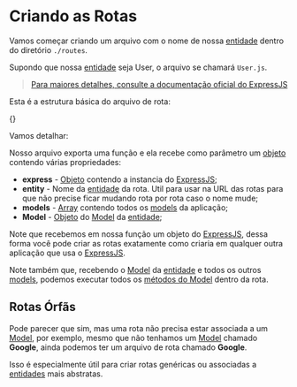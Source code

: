 # Criando as Rotas

Vamos começar criando um arquivo com o nome de nossa [entidade](#entity) dentro do diretório `./routes`.

Supondo que nossa [entidade](#entity) seja User, o arquivo se chamará `User.js`.

> [Para maiores detalhes, consulte a documentação oficial do ExpressJS](https://expressjs.com/pt-br/)

Esta é a estrutura básica do arquivo de rota:

{<basic-route>}

Vamos detalhar:

Nosso arquivo exporta uma função e ela recebe como parâmetro um [objeto](https://developer.mozilla.org/pt-BR/docs/Aprender/JavaScript/Objetos/B%C3%A1sico) contendo várias propriedades:

* **express** - [Objeto](https://developer.mozilla.org/pt-BR/docs/Aprender/JavaScript/Objetos/B%C3%A1sico) contendo a instancia do [ExpressJS](https://expressjs.com/pt-br/);
* **entity** - Nome da [entidade](#entity) da rota. Util para usar na URL das rotas para que não precise ficar mudando rota por rota caso o nome mude;
* **models** - [Array](https://developer.mozilla.org/pt-br/docs/Web/JavaScript/Reference/Global_Objects/Array) contendo todos os [models](#orm.model) da aplicação;
* **Model** - [Objeto](https://developer.mozilla.org/pt-BR/docs/Aprender/JavaScript/Objetos/B%C3%A1sico) do [Model](#orm.model) da [entidade](#entity);

Note que recebemos em nossa função um objeto do [ExpressJS](https://expressjs.com/pt-br/), dessa forma você pode criar as rotas exatamente como criaria em qualquer outra aplicação que usa o [ExpressJS](https://expressjs.com/pt-br/).

Note também que, recebendo o [Model](#orm.model) da [entidade](#entity) e todos os outros [models](#orm.model), podemos executar todos os [métodos do Model](#orm.model.method) dentro da rota.

## Rotas Órfãs

Pode parecer que sim, mas uma rota não precisa estar associada a um [Model](#orm.model), por exemplo, mesmo que não tenhamos um [Model](#orm.model) chamado **Google**, ainda podemos ter um arquivo de rota chamado **Google**.

Isso é especialmente útil para criar rotas genéricas ou associadas a [entidades](#entity) mais abstratas.
